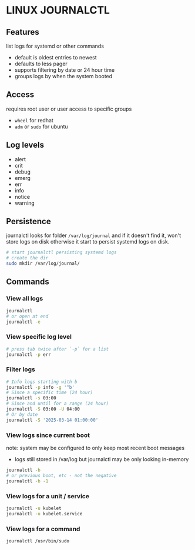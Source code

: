 # LINUX JOURNALCTL

## Features
list logs for systemd or other commands
- default is oldest entries to newest
- defaults to less pager
- supports filtering by date or 24 hour time
- groups logs by when the system booted

## Access
requires root user or user access to specific groups
- `wheel` for redhat
- `adm` or `sudo` for ubuntu

## Log levels
- alert
- crit
- debug
- emerg
- err
- info
- notice
- warning

## Persistence
journalctl looks for folder `/var/log/journal` and if it doesn't find it, won't store logs on disk
otherwise it start to persist systemd logs on disk.

```bash
# start journalctl persisting systemd logs
# create the dir
sudo mkdir /var/log/journal/
```

## Commands

### View all logs
```bash
journalctl
# or open at end
journalctl -e
```

### View specific log level
```bash
# press tab twice after `-p` for a list
journalctl -p err
```

### Filter logs
```bash
# Info logs starting with b
journalctl -p info -g '^b'
# Since a specific time (24 hour)
journalctl -s 03:00
# Since and until for a range (24 hour)
journalctl -S 03:00 -U 04:00
# Or by date
journalctl -S '2025-03-14 01:00:00'
```

### View logs since current boot
note: system may be configured to only keep most recent boot messages
- logs still stored in /var/log but journalctl may be only looking in-memory

```bash
journalctl -b
# or previous boot, etc - not the negative
journalctl -b -1
```

### View logs for a unit / service
```bash
journalctl -u kubelet
journalctl -u kubelet.service
```

### View logs for a command
`journalctl /usr/bin/sudo`
